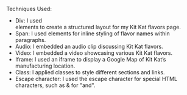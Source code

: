 Techniques Used:
- Div: I used <div> elements to create a structured layout for my Kit Kat flavors page.
- Span: I used <span> elements for inline styling of flavor names within paragraphs.
- Audio: I embedded an audio clip discussing Kit Kat flavors.
- Video: I embedded a video showcasing various Kit Kat flavors.
- Iframe: I used an iframe to display a Google Map of Kit Kat’s manufacturing location.
- Class: I applied classes to style different sections and links.
- Escape character: I used the escape character for special HTML characters, such as &amp; for "and".
